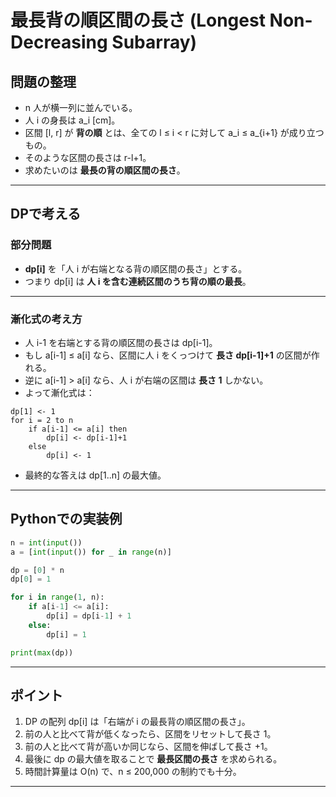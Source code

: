 # 最長背の順区間の長さ (Longest Non-Decreasing Subarray)

## 問題の整理

- n 人が横一列に並んでいる。
- 人 i の身長は a_i [cm]。
- 区間 [l, r] が **背の順** とは、全ての l ≤ i < r に対して a_i ≤ a_{i+1} が成り立つもの。
- そのような区間の長さは r-l+1。
- 求めたいのは **最長の背の順区間の長さ**。

---

## DPで考える

### 部分問題

- **dp[i]** を「人 i が右端となる背の順区間の長さ」とする。
- つまり dp[i] は **人 i を含む連続区間のうち背の順の最長**。

---

### 漸化式の考え方

- 人 i-1 を右端とする背の順区間の長さは dp[i-1]。
- もし a[i-1] ≤ a[i] なら、区間に人 i をくっつけて **長さ dp[i-1]+1** の区間が作れる。
- 逆に a[i-1] > a[i] なら、人 i が右端の区間は **長さ 1** しかない。
- よって漸化式は：

```
dp[1] <- 1
for i = 2 to n
    if a[i-1] <= a[i] then
        dp[i] <- dp[i-1]+1
    else
        dp[i] <- 1
```

- 最終的な答えは dp[1..n] の最大値。

---

## Pythonでの実装例

```python
n = int(input())
a = [int(input()) for _ in range(n)]

dp = [0] * n
dp[0] = 1

for i in range(1, n):
    if a[i-1] <= a[i]:
        dp[i] = dp[i-1] + 1
    else:
        dp[i] = 1

print(max(dp))
```

---

## ポイント

1. DP の配列 dp[i] は「右端が i の最長背の順区間の長さ」。
2. 前の人と比べて背が低くなったら、区間をリセットして長さ 1。
3. 前の人と比べて背が高いか同じなら、区間を伸ばして長さ +1。
4. 最後に dp の最大値を取ることで **最長区間の長さ** を求められる。
5. 時間計算量は O(n) で、n ≤ 200,000 の制約でも十分。

---
